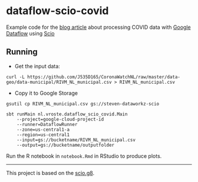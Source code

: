 # dataflow-scio-covid

Example code for the [blog article](https://medium.com/@svroonland/processing-covid-data-through-google-dataflow-in-scala-196ccbc3615d) about processing COVID data with [Google Dataflow](https://cloud.google.com/dataflow) using [Scio](https://spotify.github.io/scio/)

## Running 

* Get the input data:

```
curl -L https://github.com/J535D165/CoronaWatchNL/raw/master/data-geo/data-municipal/RIVM_NL_municipal.csv > RIVM_NL_municipal.csv
```

* Copy it to Google Storage

```
gsutil cp RIVM_NL_municipal.csv gs://steven-dataworkz-scio
```

```
sbt runMain nl.vroste.dataflow_scio_covid.Main  
    --project=google-cloud-project-id 
    --runner=DataflowRunner 
    --zone=us-central1-a
    --region=us-central1 
    --input=gs://bucketname/RIVM_NL_municipal.csv 
    --output=gs://bucketname/outputfolder
```

Run the R notebook in `notebook.Rmd` in RStudio to produce plots.

---

This project is based on the [scio.g8](https://github.com/spotify/scio.g8).
